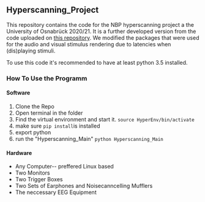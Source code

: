 ## Hyperscanning_Project

This repository contains the code for the NBP hyperscanning project a the University of Osnabrück 2020/21.
It is a further developed version from the code uploaded on [this repository](https://github.com/DiGyt/NBP_Hyperscanning). We modified the packages that were used for the audio and visual stimulus rendering due to latencies when (dis)playing stimuli.

To use this code it's recommended to have at least python 3.5 installed.

### How To Use the Programm ###

#### Software
1. Clone the Repo
2. Open terminal in the folder
3. Find the virtual environment and start it. `source HyperEnv/bin/activate`
4. make sure `pip install`is installed
5. export python
6. run the "Hyperscanning_Main" `python Hyperscanning_Main`

#### Hardware

+ Any Computer-- preffered Linux based
+ Two Monitors
+ Two Trigger Boxes
+ Two Sets of Earphones and Noisecanncelling Mufflers
+ The neccessary EEG Equipment
